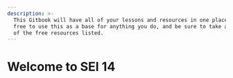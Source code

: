 ```yaml
---
description: >-
  This Gitbook will have all of your lessons and resources in one place, feel
  free to use this as a base for anything you do, and be sure to take advantage
  of the free resources listed.
---
```


# Welcome to SEI 14







